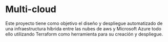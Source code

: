 # Multi-cloud
Este proyecto tiene como objetivo el diseño y despliegue automatizado de una infraestructura híbrida entre las nubes de aws y Microsoft Azure todo ello utilizando Terraform como herramienta para su creación y despliegue.
